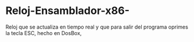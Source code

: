 # Reloj-Ensamblador-x86-
Reloj que se actualiza en tiempo real y que para salir del programa oprimes la tecla ESC,  hecho en DosBox, 

